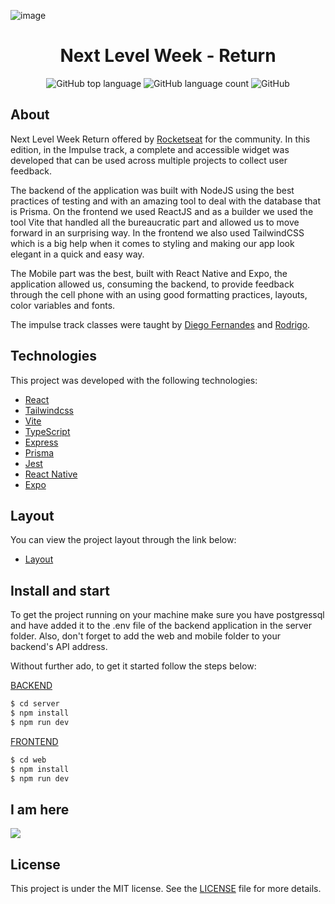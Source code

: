 ![image](https://user-images.githubusercontent.com/71537090/167278997-56d6c6a9-e477-4910-b512-23feb2fff54f.png)

<h1 align="center">Next Level Week - Return</h1>

<p align="center" margin-top="25px" >
  <img alt="GitHub top language" src="https://img.shields.io/github/languages/top/julesnegri/nlw-return?color=orange">

  <img alt="GitHub language count" src="https://img.shields.io/github/languages/count/julesnegri/nlw-return?color=orange">

  <img alt="GitHub" src="https://img.shields.io/github/license/julesnegri/nlw-return&color=orange">
</p>

## About

Next Level Week Return offered by [Rocketseat](https://rocketseat.com.br) for the community. In this edition, in the Impulse track, a complete and accessible widget was developed that can be used across multiple projects to collect user feedback.

The backend of the application was built with NodeJS using the best practices of testing and with an amazing tool to deal with the database that is Prisma.
On the frontend we used ReactJS and as a builder we used the tool Vite that handled all the bureaucratic part and allowed us to move forward in an
surprising way. In the frontend we also used TailwindCSS which is a big help when it comes to styling and making our app look elegant in a quick and easy way.

The Mobile part was the best, built with React Native and Expo, the application allowed us, consuming the backend, to provide feedback through the cell phone with an 
using good formatting practices, layouts, color variables and fonts.

The impulse track classes were taught by [Diego Fernandes](https://github.com/diego3g) and [Rodrigo](https://github.com/rodrigorgtic).

## Technologies

This project was developed with the following technologies:

- [React](https://reactjs.org)
- [Tailwindcss](https://tailwindcss.com)
- [Vite](https://vitejs.dev)
- [TypeScript](https://www.typescriptlang.org)
- [Express](https://expressjs.com/pt-br)
- [Prisma](https://www.prisma.io)
- [Jest](https://jestjs.io)
- [React Native](https://reactnative.dev/)
- [Expo](https://expo.dev/)

## Layout

You can view the project layout through the link below:

- [Layout](https://www.figma.com/community/file/1102912516166573468/Feedback-Widget)

## Install and start

To get the project running on your machine make sure you have postgressql and have added it to the .env file of the backend application in the server folder.
Also, don't forget to add the web and mobile folder to your backend's API address.

Without further ado, to get it started follow the steps below:

[BACKEND](https://github.com/julesnegri/nlw-return/tree/main/server)
```sh
$ cd server
$ npm install
$ npm run dev
```

[FRONTEND](https://github.com/julesnegri/nlw-return/tree/main/web)
```sh
$ cd web
$ npm install
$ npm run dev
```

<!--
[MOBILE](https://github.com/viniciusanchieta/nlw-return/tree/main/mobile)
```sh
$ cd mobile
$ npm install
$ npm run start

# After that scan the QR code in your Expo application 
```
-->
## I am here

<a href="https://www.linkedin.com/in/julesnegri/" target="_blank"><img src="https://img.shields.io/badge/-LinkedIn-%230077B5?style=for-the-badge&logo=linkedin&logoColor=white" target="_blank"></a>

## License

This project is under the MIT license. See the [LICENSE](LICENSE) file for more details.
